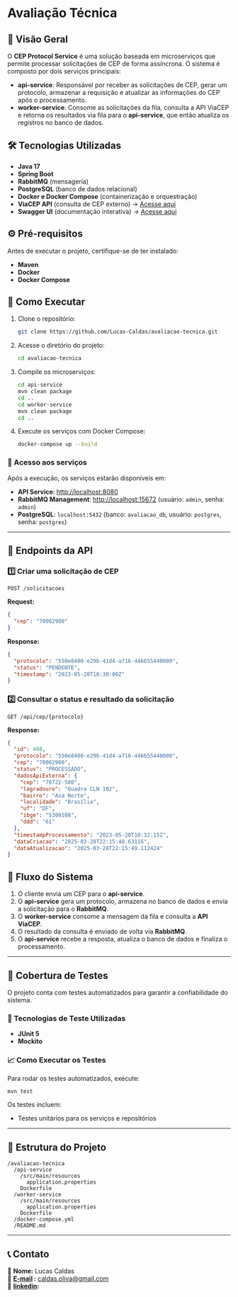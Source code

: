 # Avaliação Técnica

## 📌 Visão Geral

O **CEP Protocol Service** é uma solução baseada em microserviços que permite processar solicitações de CEP de forma assíncrona. O sistema é composto por dois serviços principais:

- **api-service**: Responsável por receber as solicitações de CEP, gerar um protocolo, armazenar a requisição e atualizar as informações do CEP após o processamento.
- **worker-service**: Consome as solicitações da fila, consulta a API ViaCEP e retorna os resultados via fila para o **api-service**, que então atualiza os registros no banco de dados.

## 🛠 Tecnologias Utilizadas

- **Java 17**
- **Spring Boot**
- **RabbitMQ** (mensageria)
- **PostgreSQL** (banco de dados relacional)
- **Docker e Docker Compose** (containerização e orquestração)
- **ViaCEP API** (consulta de CEP externo) → [Acesse aqui](https://viacep.com.br/#:~:text=Pesquisa%20de%20CEP,ser%C3%A1%20a%20precis%C3%A3o%20do%20resultado.&text=Os%20exemplos%20acima%20demonstram%20diferentes,um%20400%20(Bad%20Request).)
- **Swagger UI** (documentação interativa) → [Acesse aqui](http://localhost:8080/swagger-ui/index.html)

## ⚙️ Pré-requisitos

Antes de executar o projeto, certifique-se de ter instalado:

- **Maven**
- **Docker**
- **Docker Compose**

## 🚀 Como Executar

1. Clone o repositório:

   ```bash
   git clone https://github.com/Lucas-Caldas/avaliacao-tecnica.git
   ```

2. Acesse o diretório do projeto:

   ```bash
   cd avaliacao-tecnica
   ```

3. Compile os microserviços:

   ```bash
   cd api-service
   mvn clean package
   cd ..
   cd worker-service
   mvn clean package
   cd ..
   ```

4. Execute os serviços com Docker Compose:

   ```bash
   docker-compose up --build
   ```

### 🔗 Acesso aos serviços

Após a execução, os serviços estarão disponíveis em:

- **API Service**: [http://localhost:8080](http://localhost:8080)
- **RabbitMQ Management**: [http://localhost:15672](http://localhost:15672) (usuário: `admin`, senha: `admin`)
- **PostgreSQL**: `localhost:5432` (banco: `avaliacao_db`, usuário: `postgres`, senha: `postgres`)

---

## 📡 Endpoints da API

### **1️⃣ Criar uma solicitação de CEP**

`POST /solicitacoes`

**Request:**

```json
{
  "cep": "70002900"
}
```

**Response:**

```json
{
  "protocolo": "550e8400-e29b-41d4-a716-446655440000",
  "status": "PENDENTE",
  "timestamp": "2023-05-20T10:30:00Z"
}
```

### **2️⃣ Consultar o status e resultado da solicitação**

`GET /api/cep/{protocolo}`

**Response:**

```json
{
  "id": 408,
  "protocolo": "550e8400-e29b-41d4-a716-446655440000",
  "cep": "70002900",
  "status": "PROCESSADO",
  "dadosApiExterna": {
    "cep": "70722-500",
    "logradouro": "Quadra CLN 102",
    "bairro": "Asa Norte",
    "localidade": "Brasília",
    "uf": "DF",
    "ibge": "5300108",
    "ddd": "61"
  },
  "timestampProcessamento": "2023-05-20T10:32:15Z",
  "dataCriacao": "2025-03-28T22:15:48.63116",
  "dataAtualizacao": "2025-03-28T22:15:49.112424"
}
```

## 🔄 Fluxo do Sistema

1. O cliente envia um CEP para o **api-service**.
2. O **api-service** gera um protocolo, armazena no banco de dados e envia a solicitação para o **RabbitMQ**.
3. O **worker-service** consome a mensagem da fila e consulta a **API ViaCEP**.
4. O resultado da consulta é enviado de volta via **RabbitMQ**.
5. O **api-service** recebe a resposta, atualiza o banco de dados e finaliza o processamento.

---

## 🧪 Cobertura de Testes

O projeto conta com testes automatizados para garantir a confiabilidade do sistema.

### 📌 Tecnologias de Teste Utilizadas

- **JUnit 5**
- **Mockito**



### 📈 Como Executar os Testes

Para rodar os testes automatizados, execute:

```bash
mvn test
```

Os testes incluem:

- Testes unitários para os serviços e repositórios



---

## 📁 Estrutura do Projeto

```
/avaliacao-tecnica
  /api-service
    /src/main/resources
      application.properties
    Dockerfile
  /worker-service
    /src/main/resources
      application.properties
    Dockerfile
  /docker-compose.yml
  /README.md
```

---

## 📞 Contato

📌 **Nome:** Lucas Caldas\
📧 **[E-mail](mailto\:caldas.oliva@gmail.com) :** caldas.oliva@gmail.com\
🔗 **[linkedin](https://linkedin.com/in/lucas-caldas-69869094):**


